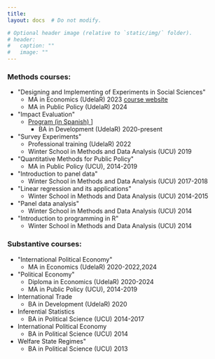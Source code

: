 ```yaml
---
title: 
layout: docs  # Do not modify.

# Optional header image (relative to `static/img/` folder).
# header:
#   caption: ""
#   image: ""
---
```


### Methods courses:

- "Designing and Implementing of Experiments in Social Sciences"
 	+ MA in Economics (UdelaR)  2023 [course website](https://nicolas-schmidt.github.io/Curso_Experimentos/)
 	+ MA in Public Policy (UdelaR)  2024 
- "Impact Evaluation"
  + [Program (in Spanish) <i class="fas fa-file-pdf" padding_left="3"></i>](ImpactEvaluation/Programa2020_EvaluacionImpacto.pdf)]
 	+ BA in Development (UdelaR)  2020-present 
- "Survey Experiments"
 	+ Professional training (UdelaR)  2022
 	+ Winter School in Methods and Data Analysis (UCU)  2019
- "Quantitative Methods for Public Policy" 
 	+ MA in Public Policy (UCU),  2014-2019
- "Introduction to panel data"
 	+ Winter School in Methods and Data Analysis (UCU)  2017-2018
- "Linear regression and its applications" 
 	+ Winter School in Methods and Data Analysis (UCU)  2014-2015
- "Panel data analysis" 
 	+ Winter School in Methods and Data Analysis (UCU)  2014
- "Introduction to programming in R"
 	+ Winter School in Methods and Data Analysis (UCU)  2014
 

### Substantive courses:

- "International Political Economy" 
 	+ MA in Economics (UdelaR)  2020-2022,2024
- "Political Economy" 
 	+ Diploma in Economics (UdelaR)  2020-2024
 	+ MA  in Public Policy (UCU),  2014-2019
- International Trade 
	+ BA in Development (UdelaR)  2020
- Inferential Statistics 
	+ BA in Political Science (UCU)  2014-2017 
- International Political Economy 
	+ BA in Political Science (UCU)  2014
- Welfare State Regimes" 
	+ BA in Political Science (UCU)  2013




<!--

International Political Economy (*"Economía Política Internacional"*, UdelaR]
[Program (in Spanish)  <i class="fas fa-file-pdf" padding_left="3"></i>](ImpactEvaluation/Programa2020_EvaluacionImpacto.pdf)]



### Short courses and workshops
["La práctica de los experimentos de encuesta: diseños y aplicaciones recientes"](SurveyExperiments/programa-survey-experiments-2019) (Escuela de Invierno en Métodos y Análisis de Datos, Universidad Católica del Uruguay)  
"Introduction to panel data"  
"Linear regression and its applications"  
"Panel data analysis"  
"Introduction to programming in R"  



### Undergraduate  

Policy impact evaluation (*"Evaluación de Impacto"*, UdelaR]

[Program (in Spanish)  <i class="fas fa-file-pdf" padding_left="3"></i>](ImpactEvaluation/Programa2020_EvaluacionImpacto.pdf)]


Comercio Internacional (UdelaR, 2020)





### Previous courses
"Economía Política del Bienestar" (2014-2019)  
"Métodos Cuantitativos para Políticas Públicas" (2014-2019)  
"Teoría de la Elección Racional" (2019)   
"Estadística Inferencial" (2014-2017)  
"Economía Política Internacional" (2014)  
"Estados de Bienestar" (2013)  
Graduate Teaching Assistant (GTA): Advanced Research Methods" (University of Essex, 2009-2012); "Political Explanation and Research Methods" (University of Essex, 2009-2012); "Introduction to Time Series Regression Analysis" (Essex Summer School, 2012); "Panel Data Analysis for Comparative Research"  (Essex Summer School, 2011 ); "Pooled Time-Series Cross-Sectional Analysis" (Essex Summer School, 2011 ); "Introduction to STATA" (Essex Summer School, 2010); "Intermediate Programming in STATA" (Essex Summer School, 2010); "Applying Regression" (Essex Summer School, 2010).
 -->

<!-- *Instructor, Instituto Nacional de Evaluación Educativa (INEEd).*
"Módulo 3: Estadística inferencial and multivariada", (12hs)  2018  
Materiales docentes: **Presentaciones de clase**; **Laboratorios** (pauta, programación, and datos de investigación educativa). \normalsize
 -->
